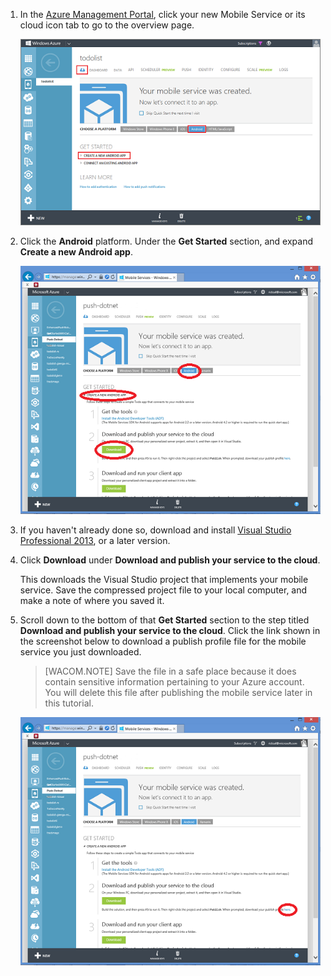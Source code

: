 1. In the [Azure Management Portal], click your new Mobile Service or its cloud icon tab to go to the overview page.

    ![](./media/mobile-services-dotnet-backend-android-get-started-data/mobile-portal-quickstart-android.png)

2. Click the **Android** platform. Under the **Get Started** section, and expand **Create a new Android app**. 

    ![](./media/mobile-services-dotnet-backend-android-get-started-data/download-service-project.png)

3. If you haven't already done so, download and install [Visual Studio Professional 2013](https://go.microsoft.com/fwLink/p/?LinkID=391934), or a later version.

4. Click **Download** under **Download and publish your service to the cloud**.

	This downloads the Visual Studio project that implements your mobile service. Save the compressed project file to your local computer, and make a note of where you saved it.


5. Scroll down to the bottom of that **Get Started** section to the step titled **Download and publish your service to the cloud**. Click the link shown in the screenshot below to download a publish profile file for the mobile service you just downloaded. 

    > [WACOM.NOTE] Save the file in a safe place because it does contain sensitive information pertaining to your Azure account. You will delete this file after publishing the mobile service later in this tutorial. 

    ![](./media/mobile-services-dotnet-backend-android-get-started-data/download-publish-profile.png)





<!-- URLs. -->
[Azure Management Portal]: https://manage.windowsazure.com/
[Android SDK]: https://go.microsoft.com/fwLink/p/?LinkID=280125
